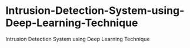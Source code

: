 # Intrusion-Detection-System-using-Deep-Learning-Technique
Intrusion Detection System using Deep Learning Technique

